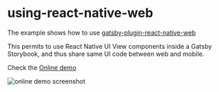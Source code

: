 # using-react-native-web

The example shows how to use
[gatsby-plugin-react-native-web](https://github.com/slorber/gatsby-plugin-react-native-web)

This permits to use React Native UI View components inside a Gatsby Storybook, and thus share same UI code between web and mobile.

Check the [Online demo](https://gatsby-rnw.now.sh/)

![online demo screenshot](https://pbs.twimg.com/media/Db4PTPKW0AAVPl8.jpg)
